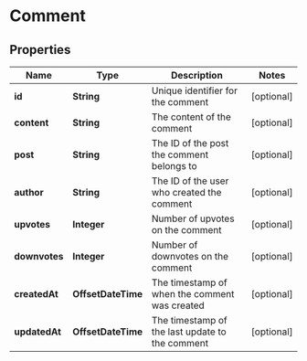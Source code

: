 

# Comment


## Properties

| Name | Type | Description | Notes |
|------------ | ------------- | ------------- | -------------|
|**id** | **String** | Unique identifier for the comment |  [optional] |
|**content** | **String** | The content of the comment |  [optional] |
|**post** | **String** | The ID of the post the comment belongs to |  [optional] |
|**author** | **String** | The ID of the user who created the comment |  [optional] |
|**upvotes** | **Integer** | Number of upvotes on the comment |  [optional] |
|**downvotes** | **Integer** | Number of downvotes on the comment |  [optional] |
|**createdAt** | **OffsetDateTime** | The timestamp of when the comment was created |  [optional] |
|**updatedAt** | **OffsetDateTime** | The timestamp of the last update to the comment |  [optional] |



